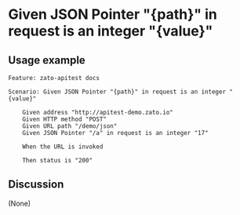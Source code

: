 
Given JSON Pointer "{path}" in request is an integer "{value}"
=============================================================================================================

Usage example
-------------

```
Feature: zato-apitest docs

Scenario: Given JSON Pointer "{path}" in request is an integer "{value}"

    Given address "http://apitest-demo.zato.io"
    Given HTTP method "POST"
    Given URL path "/demo/json"
    Given JSON Pointer "/a" in request is an integer "17"

    When the URL is invoked

    Then status is "200"
```

Discussion
----------

(None)